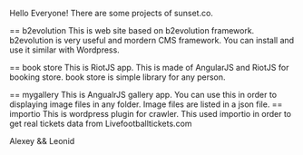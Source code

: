 Hello Everyone!
There are some projects of sunset.co.

== b2evolution
	This is web site based on b2evolution framework.
	b2evolution is very useful and mordern CMS framework.
	You can install and use it similar with Wordpress.

== book store
	This is RiotJS app.
	This is made of AngularJS and RiotJS for booking store.
	book store is simple library for any person.

== mygallery
	This is AngualrJS gallery app.
	You can use this in order to displaying image files in any folder.
	Image files are listed in a json file.
== importio
	This is wordpress plugin for crawler.
	This used importio in order to get real tickets data from Livefootballtickets.com
		

Alexey && Leonid
